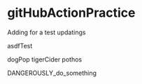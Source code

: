 # gitHubActionPractice

Adding for a test
updatings

asdfTest

dogPop
tigerCider
pothos

DANGEROUSLY_do_something
